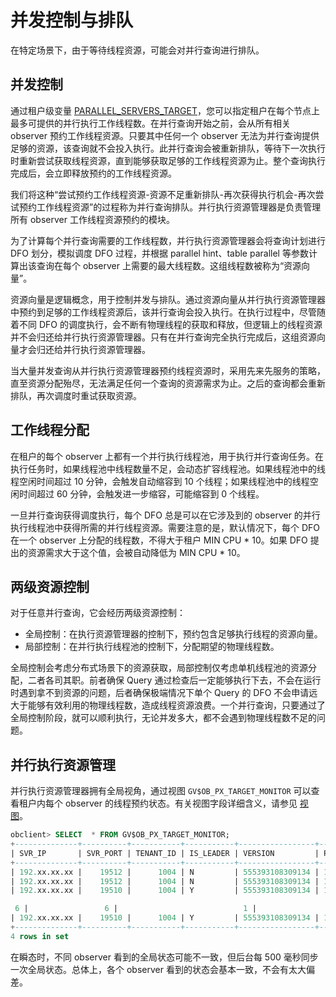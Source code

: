 # 并发控制与排队

在特定场景下，由于等待线程资源，可能会对并行查询进行排队。

## 并发控制

通过租户级变量 [PARALLEL_SERVERS_TARGET](400.parallel-parameter-tuning.md)，您可以指定租户在每个节点上最多可提供的并行执行工作线程数。在并行查询开始之前，会从所有相关 observer 预约工作线程资源。只要其中任何一个 observer 无法为并行查询提供足够的资源，该查询就不会投入执行。此并行查询会被重新排队，等待下一次执行时重新尝试获取线程资源，直到能够获取足够的工作线程资源为止。整个查询执行完成后，会立即释放预约的工作线程资源。

我们将这种“尝试预约工作线程资源-资源不足重新排队-再次获得执行机会-再次尝试预约工作线程资源”的过程称为并行查询排队。并行执行资源管理器是负责管理所有 observer 工作线程资源预约的模块。

为了计算每个并行查询需要的工作线程数，并行执行资源管理器会将查询计划进行 DFO 划分，模拟调度 DFO 过程，并根据 parallel hint、table parallel 等参数计算出该查询在每个 observer 上需要的最大线程数。这组线程数被称为“资源向量”。

资源向量是逻辑概念，用于控制并发与排队。通过资源向量从并行执行资源管理器中预约到足够的工作线程资源后，该并行查询会投入执行。在执行过程中，尽管随着不同 DFO 的调度执行，会不断有物理线程的获取和释放，但逻辑上的线程资源并不会归还给并行执行资源管理器。只有在并行查询完全执行完成后，这组资源向量才会归还给并行执行资源管理器。

当大量并发查询从并行执行资源管理器预约线程资源时，采用先来先服务的策略，直至资源分配殆尽，无法满足任何一个查询的资源需求为止。之后的查询都会重新排队，再次调度时重试获取资源。

## 工作线程分配

在租户的每个 observer 上都有一个并行执行线程池，用于执行并行查询任务。在执行任务时，如果线程池中线程数量不足，会动态扩容线程池。如果线程池中的线程空闲时间超过 10 分钟，会触发自动缩容到 10 个线程；如果线程池中的线程空闲时间超过 60 分钟，会触发进一步缩容，可能缩容到 0 个线程。

一旦并行查询获得调度执行，每个 DFO 总是可以在它涉及到的 observer 的并行执行线程池中获得所需的并行线程资源。需要注意的是，默认情况下，每个 DFO 在一个 observer 上分配的线程数，不得大于租户 MIN CPU * 10。如果 DFO 提出的资源需求大于这个值，会被自动降低为 MIN CPU * 10。

## 两级资源控制

对于任意并行查询，它会经历两级资源控制：

* 全局控制：在执行资源管理器的控制下，预约包含足够执行线程的资源向量。
* 局部控制：在并行执行线程池的控制下，分配期望的物理线程数。

全局控制会考虑分布式场景下的资源获取，局部控制仅考虑单机线程池的资源分配，二者各司其职。前者确保 Query 通过检查后一定能够执行下去，不会在运行时遇到拿不到资源的问题，后者确保极端情况下单个 Query 的 DFO 不会申请远大于能够有效利用的物理线程数，造成线程资源浪费。一个并行查询，只要通过了全局控制阶段，就可以顺利执行，无论并发多大，都不会遇到物理线程数不足的问题。

## 并行执行资源管理

并行执行资源管理器拥有全局视角，通过视图 `GV$OB_PX_TARGET_MONITOR` 可以查看租户内每个 observer 的线程预约状态。有关视图字段详细含义，请参见 [视图](../../../../700.system-views/400.system-view-of-mysql-mode/300.performance-view-of-mysql-mode/5000.v-ob_px_target_monitor-of-mysql-mode.md)。

```sql
obclient> SELECT  * FROM GV$OB_PX_TARGET_MONITOR;
+--------------+----------+-----------+-----------+-----------------+--------------+-----------+-------------+------------------+-------------------+------------------------------+
| SVR_IP       | SVR_PORT | TENANT_ID | IS_LEADER | VERSION         | PEER_IP      | PEER_PORT | PEER_TARGET | PEER_TARGET_USED | LOCAL_TARGET_USED | LOCAL_PARALLEL_SESSION_COUNT |
+--------------+----------+-----------+-----------+-----------------+--------------+-----------+-------------+------------------+-------------------+------------------------------+
| 192.xx.xx.xx |    19512 |      1004 | N         | 555393108309134 | 192.xx.xx.xx |     19510 |          10 |                6 |                 0 |                            0 |
| 192.xx.xx.xx |    19512 |      1004 | N         | 555393108309134 | 192.xx.xx.xx |     19512 |          10 |                0 |                 0 |                            0 |
| 192.xx.xx.xx |    19510 |      1004 | Y         | 555393108309134 | 192.xx.xx.xx |     19510 |          10 |                

 6 |                 6 |                            1 |
| 192.xx.xx.xx |    19510 |      1004 | Y         | 555393108309134 | 192.xx.xx.xx |     19512 |          10 |                 0 |                 0 |                            1 |
+--------------+----------+-----------+-----------+-----------------+--------------+-----------+-------------+------------------+-------------------+------------------------------+
4 rows in set
```

在瞬态时，不同 observer 看到的全局状态可能不一致，但后台每 500 毫秒同步一次全局状态。总体上，各个 observer 看到的状态会基本一致，不会有太大偏差。
